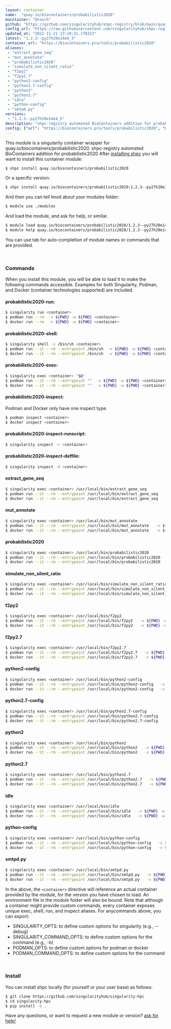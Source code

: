 ```yaml
---
layout: container
name:  "quay.io/biocontainers/probabilistic2020"
maintainer: "@vsoch"
github: "https://github.com/singularityhub/shpc-registry/blob/main/quay.io/biocontainers/probabilistic2020/container.yaml"
config_url: "https://raw.githubusercontent.com/singularityhub/shpc-registry/main/quay.io/biocontainers/probabilistic2020/container.yaml"
updated_at: "2022-11-21 13:10:31.178323"
latest: "1.2.3--py27h20e14e4_5"
container_url: "https://biocontainers.pro/tools/probabilistic2020"
aliases:
 - "extract_gene_seq"
 - "mut_annotate"
 - "probabilistic2020"
 - "simulate_non_silent_ratio"
 - "f2py2"
 - "f2py2.7"
 - "python2-config"
 - "python2.7-config"
 - "python2"
 - "python2.7"
 - "idle"
 - "python-config"
 - "smtpd.py"
versions:
 - "1.2.3--py27h20e14e4_5"
description: "shpc-registry automated BioContainers addition for probabilistic2020"
config: {"url": "https://biocontainers.pro/tools/probabilistic2020", "maintainer": "@vsoch", "description": "shpc-registry automated BioContainers addition for probabilistic2020", "latest": {"1.2.3--py27h20e14e4_5": "sha256:3aa8d1202e61d1395c5a150dba42cea696054521b4041e765ad3a64e73ef1f0f"}, "tags": {"1.2.3--py27h20e14e4_5": "sha256:3aa8d1202e61d1395c5a150dba42cea696054521b4041e765ad3a64e73ef1f0f"}, "docker": "quay.io/biocontainers/probabilistic2020", "aliases": {"extract_gene_seq": "/usr/local/bin/extract_gene_seq", "mut_annotate": "/usr/local/bin/mut_annotate", "probabilistic2020": "/usr/local/bin/probabilistic2020", "simulate_non_silent_ratio": "/usr/local/bin/simulate_non_silent_ratio", "f2py2": "/usr/local/bin/f2py2", "f2py2.7": "/usr/local/bin/f2py2.7", "python2-config": "/usr/local/bin/python2-config", "python2.7-config": "/usr/local/bin/python2.7-config", "python2": "/usr/local/bin/python2", "python2.7": "/usr/local/bin/python2.7", "idle": "/usr/local/bin/idle", "python-config": "/usr/local/bin/python-config", "smtpd.py": "/usr/local/bin/smtpd.py"}}
---
```


This module is a singularity container wrapper for quay.io/biocontainers/probabilistic2020.
shpc-registry automated BioContainers addition for probabilistic2020
After [installing shpc](#install) you will want to install this container module:


```bash
$ shpc install quay.io/biocontainers/probabilistic2020
```

Or a specific version:

```bash
$ shpc install quay.io/biocontainers/probabilistic2020:1.2.3--py27h20e14e4_5
```

And then you can tell lmod about your modules folder:

```bash
$ module use ./modules
```

And load the module, and ask for help, or similar.

```bash
$ module load quay.io/biocontainers/probabilistic2020/1.2.3--py27h20e14e4_5
$ module help quay.io/biocontainers/probabilistic2020/1.2.3--py27h20e14e4_5
```

You can use tab for auto-completion of module names or commands that are provided.

<br>

### Commands

When you install this module, you will be able to load it to make the following commands accessible.
Examples for both Singularity, Podman, and Docker (container technologies supported) are included.

#### probabilistic2020-run:

```bash
$ singularity run <container>
$ podman run --rm  -v ${PWD} -w ${PWD} <container>
$ docker run --rm  -v ${PWD} -w ${PWD} <container>
```

#### probabilistic2020-shell:

```bash
$ singularity shell -s /bin/sh <container>
$ podman run --it --rm --entrypoint /bin/sh  -v ${PWD} -w ${PWD} <container>
$ docker run --it --rm --entrypoint /bin/sh  -v ${PWD} -w ${PWD} <container>
```

#### probabilistic2020-exec:

```bash
$ singularity exec <container> "$@"
$ podman run --it --rm --entrypoint ""  -v ${PWD} -w ${PWD} <container> "$@"
$ docker run --it --rm --entrypoint ""  -v ${PWD} -w ${PWD} <container> "$@"
```

#### probabilistic2020-inspect:

Podman and Docker only have one inspect type.

```bash
$ podman inspect <container>
$ docker inspect <container>
```

#### probabilistic2020-inspect-runscript:

```bash
$ singularity inspect -r <container>
```

#### probabilistic2020-inspect-deffile:

```bash
$ singularity inspect -d <container>
```


#### extract_gene_seq

```bash
$ singularity exec <container> /usr/local/bin/extract_gene_seq
$ podman run --it --rm --entrypoint /usr/local/bin/extract_gene_seq   -v ${PWD} -w ${PWD} <container> -c " $@"
$ docker run --it --rm --entrypoint /usr/local/bin/extract_gene_seq   -v ${PWD} -w ${PWD} <container> -c " $@"
```


#### mut_annotate

```bash
$ singularity exec <container> /usr/local/bin/mut_annotate
$ podman run --it --rm --entrypoint /usr/local/bin/mut_annotate   -v ${PWD} -w ${PWD} <container> -c " $@"
$ docker run --it --rm --entrypoint /usr/local/bin/mut_annotate   -v ${PWD} -w ${PWD} <container> -c " $@"
```


#### probabilistic2020

```bash
$ singularity exec <container> /usr/local/bin/probabilistic2020
$ podman run --it --rm --entrypoint /usr/local/bin/probabilistic2020   -v ${PWD} -w ${PWD} <container> -c " $@"
$ docker run --it --rm --entrypoint /usr/local/bin/probabilistic2020   -v ${PWD} -w ${PWD} <container> -c " $@"
```


#### simulate_non_silent_ratio

```bash
$ singularity exec <container> /usr/local/bin/simulate_non_silent_ratio
$ podman run --it --rm --entrypoint /usr/local/bin/simulate_non_silent_ratio   -v ${PWD} -w ${PWD} <container> -c " $@"
$ docker run --it --rm --entrypoint /usr/local/bin/simulate_non_silent_ratio   -v ${PWD} -w ${PWD} <container> -c " $@"
```


#### f2py2

```bash
$ singularity exec <container> /usr/local/bin/f2py2
$ podman run --it --rm --entrypoint /usr/local/bin/f2py2   -v ${PWD} -w ${PWD} <container> -c " $@"
$ docker run --it --rm --entrypoint /usr/local/bin/f2py2   -v ${PWD} -w ${PWD} <container> -c " $@"
```


#### f2py2.7

```bash
$ singularity exec <container> /usr/local/bin/f2py2.7
$ podman run --it --rm --entrypoint /usr/local/bin/f2py2.7   -v ${PWD} -w ${PWD} <container> -c " $@"
$ docker run --it --rm --entrypoint /usr/local/bin/f2py2.7   -v ${PWD} -w ${PWD} <container> -c " $@"
```


#### python2-config

```bash
$ singularity exec <container> /usr/local/bin/python2-config
$ podman run --it --rm --entrypoint /usr/local/bin/python2-config   -v ${PWD} -w ${PWD} <container> -c " $@"
$ docker run --it --rm --entrypoint /usr/local/bin/python2-config   -v ${PWD} -w ${PWD} <container> -c " $@"
```


#### python2.7-config

```bash
$ singularity exec <container> /usr/local/bin/python2.7-config
$ podman run --it --rm --entrypoint /usr/local/bin/python2.7-config   -v ${PWD} -w ${PWD} <container> -c " $@"
$ docker run --it --rm --entrypoint /usr/local/bin/python2.7-config   -v ${PWD} -w ${PWD} <container> -c " $@"
```


#### python2

```bash
$ singularity exec <container> /usr/local/bin/python2
$ podman run --it --rm --entrypoint /usr/local/bin/python2   -v ${PWD} -w ${PWD} <container> -c " $@"
$ docker run --it --rm --entrypoint /usr/local/bin/python2   -v ${PWD} -w ${PWD} <container> -c " $@"
```


#### python2.7

```bash
$ singularity exec <container> /usr/local/bin/python2.7
$ podman run --it --rm --entrypoint /usr/local/bin/python2.7   -v ${PWD} -w ${PWD} <container> -c " $@"
$ docker run --it --rm --entrypoint /usr/local/bin/python2.7   -v ${PWD} -w ${PWD} <container> -c " $@"
```


#### idle

```bash
$ singularity exec <container> /usr/local/bin/idle
$ podman run --it --rm --entrypoint /usr/local/bin/idle   -v ${PWD} -w ${PWD} <container> -c " $@"
$ docker run --it --rm --entrypoint /usr/local/bin/idle   -v ${PWD} -w ${PWD} <container> -c " $@"
```


#### python-config

```bash
$ singularity exec <container> /usr/local/bin/python-config
$ podman run --it --rm --entrypoint /usr/local/bin/python-config   -v ${PWD} -w ${PWD} <container> -c " $@"
$ docker run --it --rm --entrypoint /usr/local/bin/python-config   -v ${PWD} -w ${PWD} <container> -c " $@"
```


#### smtpd.py

```bash
$ singularity exec <container> /usr/local/bin/smtpd.py
$ podman run --it --rm --entrypoint /usr/local/bin/smtpd.py   -v ${PWD} -w ${PWD} <container> -c " $@"
$ docker run --it --rm --entrypoint /usr/local/bin/smtpd.py   -v ${PWD} -w ${PWD} <container> -c " $@"
```



In the above, the `<container>` directive will reference an actual container provided
by the module, for the version you have chosen to load. An environment file in the
module folder will also be bound. Note that although a container
might provide custom commands, every container exposes unique exec, shell, run, and
inspect aliases. For anycommands above, you can export:

 - SINGULARITY_OPTS: to define custom options for singularity (e.g., --debug)
 - SINGULARITY_COMMAND_OPTS: to define custom options for the command (e.g., -b)
 - PODMAN_OPTS: to define custom options for podman or docker
 - PODMAN_COMMAND_OPTS: to define custom options for the command

<br>

### Install

You can install shpc locally (for yourself or your user base) as follows:

```bash
$ git clone https://github.com/singularityhub/singularity-hpc
$ cd singularity-hpc
$ pip install -e .
```

Have any questions, or want to request a new module or version? [ask for help!](https://github.com/singularityhub/singularity-hpc/issues)
